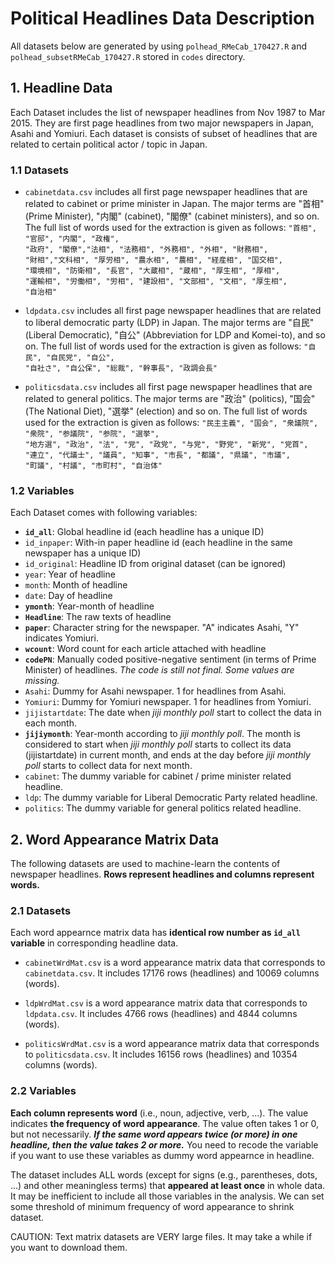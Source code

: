 # Political Headlines Data Description

All datasets below are generated by using <code>polhead_RMeCab_170427.R</code> and <code>polhead_subsetRMeCab_170427.R</code> stored in <code>codes</code> directory.

## 1. Headline Data <br>

Each Dataset includes the list of newspaper headlines from Nov 1987 to Mar 2015. They are first page headlines from two major newspapers in Japan, Asahi and Yomiuri. Each dataset is consists of subset of headlines that are related to certain political actor / topic in Japan.

### 1.1 Datasets
 * <code>cabinetdata.csv</code> includes all first page newspaper headlines that are related to cabinet or prime minister in Japan. The major terms are "首相" (Prime Minister), "内閣" (cabinet), "閣僚" (cabinet ministers), and so on. The full list of words used for the extraction is given as follows: <code>"首相", "官邸", "内閣", "政権", "政府", "閣僚","法相", "法務相", "外務相", "外相", "財務相", "財相","文科相", "厚労相", "農水相", "農相", "経産相", "国交相", "環境相", "防衛相", "長官", "大蔵相", "蔵相", "厚生相", "厚相", "運輸相", "労働相", "労相", "建設相", "文部相", "文相", "厚生相", "自治相"</code><br>

 * <code>ldpdata.csv</code> includes all first page newspaper headlines that are related to liberal democratic party (LDP) in Japan. The major terms are "自民" (Liberal Democratic), "自公" (Abbreviation for LDP and Komei-to), and so on. The full list of words used for the extraction is given as follows: <code>"自民", "自民党", "自公", "自社さ", "自公保", "総裁", "幹事長", "政調会長"</code><br>

 * <code>politicsdata.csv</code> includes all first page newspaper headlines that are related to general politics. The major terms are "政治" (politics), "国会" (The National Diet), "選挙" (election) and so on. The full list of words used for the extraction is given as follows: <code>"民主主義", "国会", "衆議院", "衆院", "参議院", "参院", "選挙", "地方選", "政治", "法", "党", "政党", "与党", "野党", "新党", "党首", "連立", "代議士", "議員", "知事", "市長", "都議", "県議", "市議", "町議", "村議", "市町村", "自治体"</code><br>

### 1.2 Variables

Each Dataset comes with following variables:

   * <code>**id_all**</code>: Global headline id (each headline has a unique ID)
   * <code>id_inpaper</code>: With-in paper headline id (each headline in the same newspaper has a unique ID)
   * <code>id_original</code>: Headline ID from original dataset (can be ignored)
   * <code>year</code>: Year of headline
   * <code>month</code>: Month of headline
   * <code>date</code>: Day of headline
   * <code>**ymonth**</code>: Year-month of headline
   * <code>**Headline**</code>: The raw texts of headline
   * <code>**paper**</code>: Character string for the newspaper. "A" indicates Asahi, "Y" indicates Yomiuri.
   * <code>**wcount**</code>: Word count for each article attached with headline
   * <code>**codePN**</code>: Manually coded positive-negative sentiment (in terms of Prime Minister) of headlines. *The code is still not final. Some values are missing.*
   * <code>Asahi</code>: Dummy for Asahi newspaper. 1 for headlines from Asahi.
   * <code>Yomiuri</code>: Dummy for Yomiuri newspaper. 1 for headlines from Yomiuri.
   * <code>jijistartdate</code>: The date when *jiji monthly poll* start to collect the data in each month.
   * <code>**jijiymonth**</code>: Year-month according to *jiji monthly poll*. The month is considered to start when *jiji monthly poll* starts to collect its data (jijistartdate) in current month, and ends at the day before *jiji monthly poll* starts to collect data for next month.
   * <code>cabinet</code>: The dummy variable for cabinet / prime minister related headline.
   * <code>ldp</code>: The dummy variable for Liberal Democratic Party related headline.
   * <code>politics</code>: The dummy variable for general politics related headline.

## 2. Word Appearance Matrix Data

 The following datasets are used to machine-learn the contents of newspaper headlines. **Rows represent headlines and columns represent words.**

 ### 2.1 Datasets

 Each word appearnce matrix data has **identical row number as <code>id_all</code> variable** in corresponding headline data.

  * <code>cabinetWrdMat.csv</code> is a word appearance matrix data that corresponds to <code>cabinetdata.csv</code>. It includes 17176 rows (headlines) and 10069 columns (words). <br>

  * <code>ldpWrdMat.csv</code> is a word appearance matrix data that corresponds to <code>ldpdata.csv</code>. It includes 4766 rows (headlines) and 4844 columns (words).<br>

  * <code>politicsWrdMat.csv</code> is a word appearance matrix data that corresponds to <code>politicsdata.csv</code>. It includes 16156 rows (headlines) and 10354 columns (words).

 ### 2.2 Variables

 **Each column represents word** (i.e., noun, adjective, verb, ...). The value indicates **the frequency of word appearance**. The value often takes 1 or 0, but not necessarily. ***If the same word appears twice (or more) in one headline, then the value takes 2 or more.*** You need to recode the variable if you want to use these variables as dummy word appearnce in headline.

 The dataset includes ALL words (except for signs (e.g., parentheses, dots, ...) and other meaningless terms) that **appeared at least once** in whole data. It may be inefficient to include all those variables in the analysis. We can set some threshold of minimum frequency of word appearance to shrink dataset.

 CAUTION: Text matrix datasets are VERY large files. It may take a while if you want to download them.
